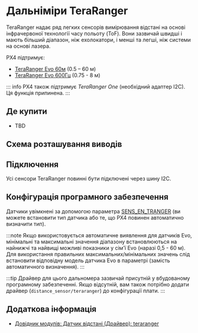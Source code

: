 # Дальніміри TeraRanger

TeraRanger надає ряд легких сенсорів вимірювання відстані на основі інфрачервоної технології часу польоту (ToF). Вони зазвичай швидші і мають більший діапазон, ніж ехолокатори, і менші та легші, ніж системи на основі лазера.

PX4 підтримує:

- [TeraRanger Evo 60м](https://www.terabee.com/shop/lidar-tof-range-finders/teraranger-evo-60m/) (0.5 – 60 м)
- [TeraRanger Evo 600Гц](https://www.terabee.com/shop/lidar-tof-range-finders/teraranger-evo-600hz/) (0.75 - 8 м)

::: info PX4 також підтримує _TeraRanger One_ (необхідний адаптер I2C). Ця функція припинена.
:::

## Де купити

- TBD

## Схема розташування виводів

## Підключення

Усі сенсори TeraRanger повинні бути підключені через шину I2C.

## Конфігурація програмного забезпечення

Датчики увімкнені за допомогою параметра [SENS_EN_TRANGER](../advanced_config/parameter_reference.md#SENS_EN_TRANGER) (ви можете встановити тип датчика або те, що PX4 повинен автоматично визначити тип).

:::note
Якщо використовується автоматичне виявлення для датчиків Evo, мінімальні та максимальні значення діапазону встановлюються ​​на найнижчі та найвищі можливі показники у сім'ї Evo (наразі 0,5 - 60 м).
Для використання правильних максимальних/мінімальних значень слід встановити відповідну модель датчика Evo в параметрі (замість автоматичного визначення).
:::

:::tip
Драйвер для цього дальномера зазвичай присутній у вбудованому програмному забезпеченні. Якщо відсутній, вам також потрібно додати драйвер (`distance_sensor/teraranger`) до конфігурації плати.
:::

## Додаткова інформація

- [Довідник модулів: Датчик відстані (Драйвер): teraranger](../modules/modules_driver_distance_sensor.md#teraranger)
